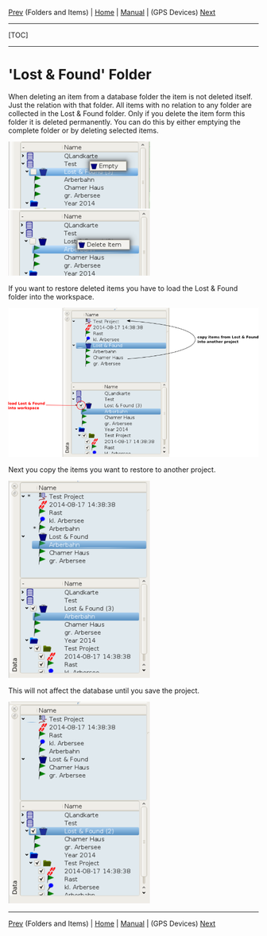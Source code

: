 [Prev](DocGisDatabaseFoldersItems) (Folders and Items) | [Home](Home) | [Manual](DocMain) | (GPS Devices) [Next](DocGisDevices)
- - -
[TOC]
- - -

# 'Lost & Found' Folder

When deleting an item from a database folder the item is not deleted itself. Just the relation with that folder. All items with no relation to any folder are collected in the Lost & Found folder. Only if you delete the item form this folder it is deleted permanently. You can do this by either emptying the complete folder or by deleting selected items.

![maproom2](images/DocGisDatabaseLostFound/maproom1.png) ![maproom2](images/DocGisDatabaseLostFound/maproom2.png)

If you want to restore deleted items you have to load the Lost & Found folder into the workspace. 

![maproom2](images/DocGisDatabaseLostFound/maproom4.png)

Next you copy the items you want to restore to another project. 

![maproom2](images/DocGisDatabaseLostFound/maproom5.png)

This will not affect the database until you save the project.

![maproom2](images/DocGisDatabaseLostFound/maproom6.png)

- - -
[Prev](DocGisDatabaseFoldersItems) (Folders and Items) | [Home](Home) | [Manual](DocMain) | (GPS Devices) [Next](DocGisDevices)
